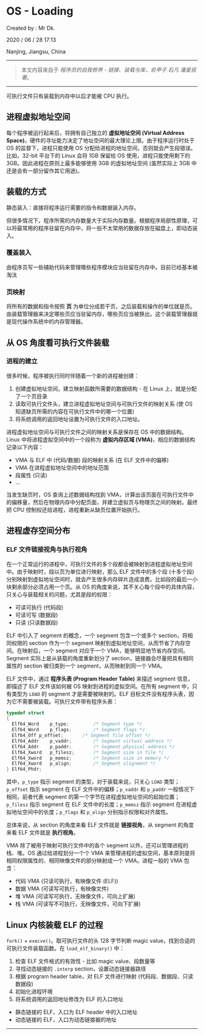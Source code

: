 # OS - Loading

Created by : Mr Dk.

2020 / 06 / 28 17:13

Nanjing, Jiangsu, China

---

> 本文内容来自于 *程序员的自我修养 - 链接、装载与库，俞甲子 石凡 潘爱民著*。

---

可执行文件只有装载到内存中以后才能被 CPU 执行。

## 进程虚拟地址空间

每个程序被运行起来后，将拥有自己独立的 **虚拟地址空间 (Virtual Address Space)**。硬件的寻址能力决定了地址空间的最大理论上限。由于程序运行时处于 OS 的监督下，进程只能使用 OS 分配给进程的地址空间，否则就会产生段错误。比如，32-bit 平台下的 Linux 会将 1GB 保留给 OS 使用，进程只能使用剩下的 3GB。因此进程在原则上最多能够使用 3GB 的虚拟地址空间 (虽然实际上 3GB 中还是会有一部分留作其它用途)。

## 装载的方式

静态装入：直接将程序运行需要的指令和数据装入内存。

但很多情况下，程序所需的内存数量大于实际内存数量。根据程序局部性原理，可以将最常用的程序驻留在内存中，将一些不太常用的数据存放在磁盘上，即动态装入。

### 覆盖装入

由程序员写一些辅助代码来管理哪些程序模块应当驻留在内存中。目前已经基本被淘汰

### 页映射

将所有的数据和指令按照 **页** 为单位分成若干页，之后装载和操作的单位就是页。由装载管理器来决定哪些页应当驻留内存，哪些页应当被换出。这个装载管理器就是现代操作系统中的内存管理器。

## 从 OS 角度看可执行文件装载

### 进程的建立

很多时候，程序被执行同时伴随着一个新的进程被创建：

1. 创建虚拟地址空间，建立映射函数所需要的数据结构 - 在 Linux 上，就是分配了一个页目录
2. 读取可执行文件头，建立进程虚拟地址空间与可执行文件的映射关系 (使 OS 知道缺页所需的内容在可执行文件中的哪一个位置)
3. 将系统调用的返回地址设置为可执行文件的入口地址。

进程虚拟地址空间与可执行文件之间的映射关系是保存在 OS 中的数据结构。Linux 中将进程虚拟空间中的一个段称为 **虚拟内存区域 (VMA)**，相应的数据结构记录以下内容：

* VMA 与 ELF 中 (代码/数据) 段的映射关系 (在 ELF 文件中的偏移) 
* VMA 在进程虚拟地址空间中的地址范围
* 段属性 (只读)
* ...

当发生缺页时，OS 查询上述数据结构找到 VMA，计算出该页面在可执行文件中的偏移量，然后在物理内存中分配页面，并建立虚拟页与物理页之间的映射。最终把 CPU 控制权还给进程，进程重新从缺页位置开始执行。

## 进程虚存空间分布

### ELF 文件链接视角与执行视角

在一个正常运行的进程中，可执行文件的多个段都会被映射到进程虚拟地址空间中。由于映射时，段以页为单位进行映射，那么 ELF 文件中的多个段 (十多个段) 分别映射到虚拟地址空间时，就会产生很多内存碎片造成浪费。比如段的最后一小块剩余部分必须占用一个页。从 OS 的角度来说，其不关心每个段中的具体内容，只关心与装载相关的问题，尤其是段的权限：

* 可读可执行 (代码段)
* 可读可写 (数据段)
* 只读 (只读数据段)

ELF 中引入了 segment 的概念，一个 segment 包含一个或多个 section，将相同权限的 section 作为一个 segment 映射到虚拟地址空间，从而节省了内存空间。在映射后，一个 segment 对应于一个 VMA，能够明显地节省内存空间。Segment 实际上是从装载的角度重新划分了 section，链接器会尽量把具有相同属性的 section 被归类到一个 segment，从而映射到同一个 VMA。

ELF 文件中，通过 **程序头表 (Program Header Table)** 来描述 segment 信息，即描述了 ELF 文件该如何被 OS 映射到进程的虚拟空间。在所有 segment 中，只有类型为 `LOAD` 的 segment 才是需要被映射的。ELF 目标文件没有程序头表，因为它不需要被装载。可执行文件带有程序头表：

```c
typedef struct
{
  Elf64_Word	p_type;			/* Segment type */
  Elf64_Word	p_flags;		/* Segment flags */
  Elf64_Off	p_offset;		/* Segment file offset */
  Elf64_Addr	p_vaddr;		/* Segment virtual address */
  Elf64_Addr	p_paddr;		/* Segment physical address */
  Elf64_Xword	p_filesz;		/* Segment size in file */
  Elf64_Xword	p_memsz;		/* Segment size in memory */
  Elf64_Xword	p_align;		/* Segment alignment */
} Elf64_Phdr;
```

其中，`p_type` 指示 segment 的类型，对于装载来说，只关心 `LOAD` 类型；`p_offset` 指示 segment 在 ELF 文件中的偏移；`p_vaddr` 和 `p_paddr` 一般情况下相同，前者代表 segment 的第一个字节在进程虚拟地址空间的起始位置；`p_filesz` 指示 segment 在 ELF 文件中的长度；`p_memsz` 指示 segment 在进程虚拟地址空间中的长度；`p_flags` 和 `p_align` 分别指示权限和对齐属性。

总体来说，从 section 的角度来看 ELF 文件就是 **链接视角**，从 segment 的角度来看 ELF 文件就是 **执行视角**。

VMA 除了被用于映射可执行文件中的各个 segment 以外，还可以管理进程的栈、堆。OS 通过给进程划分一个个 VMA 来管理进程的虚拟空间，基本原则是将相同权限属性的、相同映像文件的部分映射成一个 VMA。进程一般的 VMA 包含：

* 代码 VMA (只读可执行，有映像文件 (ELF))
* 数据 VMA (可读写可执行，有映像文件)
* 堆 VMA (可读写可执行，无映像文件，可向上扩展)
* 栈 VMA (可读写不可执行，无映像文件，可向下扩展)

## Linux 内核装载 ELF 的过程

`fork()` + `execve()`。取可执行文件的头 128 字节判断 magic value，找到合适的可执行文件装载函数。在 `load_elf_binary()` 中：

1. 检查 ELF 文件格式的有效性 - 比如 magic value、段数量等
2. 寻找动态链接的 `.interp` section，设置动态链接器路径
3. 根据 program header table，对 ELF 文件进行映射 (代码段、数据段、只读数据段)
4. 初始化进程环境
5. 将系统调用的返回地址修改为 ELF 的入口地址
  * 静态链接的 ELF，入口为 ELF header 中的入口地址
  * 动态链接的 ELF，入口为动态链接器的地址

---

